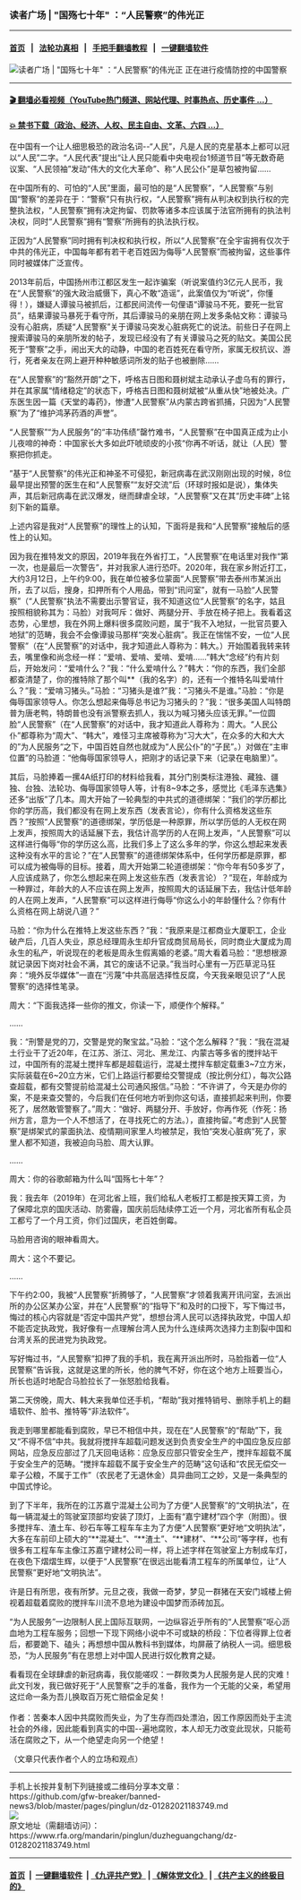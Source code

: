 ### 读者广场 | "国殇七十年" ：“人民警察”的伟光正
------------------------

#### [首页](https://github.com/gfw-breaker/banned-news3/blob/master/README.md) &nbsp;&nbsp;|&nbsp;&nbsp; [法轮功真相](https://github.com/begood0513/basic/blob/master/README.md)  &nbsp;&nbsp;|&nbsp;&nbsp; [手把手翻墙教程](https://github.com/gfw-breaker/guides/wiki)  &nbsp;&nbsp;|&nbsp;&nbsp; [一键翻墙软件](https://github.com/gfw-breaker/nogfw/blob/master/README.md)  



<div id="headerimg">
 <img alt='读者广场 | "国殇七十年" ：“人民警察”的伟光正' src="https://www.rfa.org/mandarin/pinglun/duzheguangchang/dz-01282021183749.html/@@images/815544b3-2ffe-4e23-9491-a16bcdc6dd85.jpeg" title='读者广场 | "国殇七十年" ：“人民警察”的伟光正'/>
 <span class="lead_image_caption">
  正在进行疫情防控的中国警察
 </span>
 <!-- zoomattribute -->
</div>

<hr/>


#### [ 🎬  翻墙必看视频（YouTube热门频道、网站代理、时事热点、历史事件 ...）](https://github.com/gfw-breaker/links/blob/master/banned.md)

#### [ 💥  禁书下载（政治、经济、人权、民主自由、文革、六四 ...）](http://78.141.236.197:10000/bbooks/)

<div id="storytext">
 <div class="sidebar">
 </div>
 <p>
 </p>
 <p>
  在中国有一个让人细思极恐的政治名词--“人民”，凡是人民的克星基本上都可以冠以“人民”二字。“人民代表”提出“让人民只能看中央电视台1频道节目”等无数奇葩议案、“人民领袖”发动“伟大的文化大革命”、称“人民公仆”是草包被拘留……
 </p>
 <p>
  在中国所有的、可怕的“人民”里面，最可怕的是“人民警察”，“人民警察”与别国“警察”的差异在于：“警察”只有执行权，“人民警察”拥有从判决权到执行权的完整执法权，“人民警察”拥有决定拘留、罚款等诸多本应该属于法官所拥有的执法判决权，同时“人民警察”拥有“警察”所拥有的执法执行权。
 </p>
 <p>
  正因为“人民警察”同时拥有判决权和执行权，所以“人民警察”在全宇宙拥有仅次于中共的伟光正，中国每年都有若干老百姓因为侮辱“人民警察”而被拘留，这些事件同时被媒体广泛宣传。
 </p>
 <p>
  2013年前后，中国扬州市江都区发生一起诈骗案（听说案值约3亿元人民币，我在“人民警察”的强大政治威慑下，真心不敢“造谣”，此案值仅为“听说”，你懂得！），嫌疑人谭骏马被抓后，江都民间流传一句俚语“谭骏马不死，要死一批官员”，结果谭骏马暴死于看守所，其后谭骏马的亲朋在网上发多条帖文称：谭骏马没有心脏病，质疑“人民警察”关于谭骏马突发心脏病死亡的说法。前些日子在网上搜索谭骏马的亲朋所发的帖子，发现已经没有了有关谭骏马之死的贴文。美国公民死于“警察”之手，闹出天大的动静，中国的老百姓死在看守所，家属无权抗议、游行，死者亲友在网上避开种种敏感词所发的贴子也被删除……
 </p>
 <p>
  在“人民警察”的“豁然开朗”之下，呼格吉日图和聂树斌主动承认子虚乌有的罪行，并在其家属“情绪稳定”的状态下，呼格吉日图和聂树斌被“从重从快”地被处决。广东医生因一篇《天堂的毒药》，惨遭“人民警察”从内蒙古跨省抓捕，只因为“人民警察”为了“维护鸿茅药酒的声誉”。
 </p>
 <p>
  “人民警察”“为人民服务”的“丰功伟绩”罄竹难书，“人民警察”在中国真正成为止小儿夜啼的神奇：中国家长大多如此吓唬顽皮的小孩“你再不听话，就让（人民）警察把你抓走。
 </p>
 <p>
  ”基于“人民警察”的伟光正和神圣不可侵犯，新冠病毒在武汉刚刚出现的时候，8位最早提出预警的医生在和“人民警察”“友好交流”后（环球时报如是说），集体失声，其后新冠病毒在武汉爆发，继而肆虐全球，“人民警察”又在其“历史丰碑”上铭刻下新的篇章。
 </p>
 <p>
  上述内容是我对“人民警察”的理性上的认知，下面将是我和“人民警察”接触后的感性上的认知。
 </p>
 <p>
  因为我在推特发文的原因，2019年我在外省打工，“人民警察”在电话里对我作“第一次，也是最后一次警告”，并对我家人进行恐吓。2020年，我在家乡附近打工，大约3月12日，上午约9:00，我在单位被多位蒙面“人民警察”带去泰州市某派出所，去了以后，搜身，扣押所有个人用品，带到“讯问室”，就有一马脸“人民警察”（“人民警察”执法不需要出示警官证，我不知道这位“人民警察”的名字，姑且按照相貌称其为：马脸）对我呵斥：做好、两腿分开、手放在椅子把上。我看着这态势，心里想，我在外网上爆料很多腐败问题，属于“我不入地狱，一批官员要入地狱”的范畴，我会不会像谭骏马那样“突发心脏病”。我正在惴惴不安，一位“人民警察”（在“人民警察”的对话中，我才知道此人尊称为：韩大。）开始围着我转来转去，嘴里像和尚念经一样：“爱啃、爱啃、爱啃、爱啃……”韩大“念经”约有片刻后，开始发问：“爱啃什么？”我：“什么爱啃什么？”韩大：“你的东西，我们全部都查清楚了，你的推特除了那个叫**（我的名字）的，还有一个推特名叫爱啃什么？”我：“爱啃习猪头。”马脸：“习猪头是谁?”我：“习猪头不是谁。”马脸：“你是侮辱国家领导人。你怎么想起来侮辱总书记为习猪头的？”我：“很多美国人叫特朗普为唐老鸭，特朗普也没有派警察去抓人，我以为喊习猪头应该无罪。”一位圆脸“人民警察”（在“人民警察”的对话中，我才知道此人尊称为：周大。“人民公仆”都尊称为“周大”、“韩大”，难怪习主席被尊称为“习大大”，在众多的大和大大的”为人民服务“之下，中国百姓自然也就成为“人民公仆”的“子民”。）对做在“主审位置”的马脸道：“他侮辱国家领导人，把刚才的话记录下来（记录在电脑里）”。
 </p>
 <p>
  其后，马脸捧着一摞4A纸打印的材料给我看，其分门别类标注港独、藏独、疆独、台独、法轮功、侮辱国家领导人等，计有8~9本之多，感觉比《毛泽东选集》还多“出版”了几本。周大开始了一轮典型的中共式的道德绑架：“我们的学历都比你的学历高，我们都没有在网上发东西（发表言论），你有什么资格发这些东西？”按照“人民警察”的道德绑架，学历低是一种原罪，所以学历低的人无权在网上发声，按照周大的话延展下去，我估计高学历的人在网上发声，“人民警察”可以这样进行侮辱“你的学历这么高，比我们多上了这么多年的学，你这么想起来发表这种没有水平的言论？”在“人民警察”的道德绑架体系中，任何学历都是原罪，都可以成为被侮辱的目标。接着，周大开始第二轮道德绑架：“你今年有50多岁了，人应该成熟了，你怎么想起来在网上发这些东西（发表言论）？”现在，年龄成为一种罪过，年龄大的人不应该在网上发声，按照周大的话延展下去，我估计低年龄的人在网上发声，“人民警察”可以这样进行侮辱“你这么小的年龄懂什么？你有什么资格在网上胡说八道？”
 </p>
 <p>
  马脸：“你为什么在推特上发这些东西？”我：“我原来是江都商业大厦职工，企业破产后，几百人失业，原总经理周永生却升官成商贸局局长，同时商业大厦成为周永生的私产，听说现在的老板是周永生假离婚的老婆。”周大看着马脸：“思想根源就记录因下岗对社会不满，其它的废话不记录。”我当时心里有一万匹草泥马狂奔：“境外反华媒体”一直在“污蔑”中共高层选择性反腐，今天我亲眼见识了“人民警察”的选择性笔录。
 </p>
 <p>
  周大：“下面我选择一些你的推文，你读一下，顺便作个解释。”
 </p>
 <p>
  ……
 </p>
 <p>
  我：“刑警是党的刀，交警是党的聚宝盆。”马脸：“这个怎么解释？”我：“我在混凝土行业干了近20年，在江苏、浙江、河北、黑龙江、内蒙古等多省的搅拌站干过，中国所有的混凝土搅拌车都是超载运行，混凝土搅拌车额定载重3~7立方米，实际装载在6~20立方米，它们上路运行都要给交警提成（按比例分红），每次公路查超载，都有交警提前给混凝土公司通风报信。”马脸：“不许讲了，今天是办你的案，不是来查交警的，今后我们在任何地方听到你这句话，直接抓起来判刑，你要死了，居然敢管警察了。”周大：“做好、两腿分开、手放好，你再作死（作死：扬州方言，意为一个人不想活了，在寻找死亡的方法。），直接拘留。”考虑到“人民警察”是绑架式的蒙面执法、疫情期间家里人均被禁足，我怕“突发心脏病”死了，家里人都不知道，我被迫向马脸、周大认罪。
 </p>
 <p>
  ……
 </p>
 <p>
  周大：你的谷歌邮箱为什么叫“国殇七十年”？
 </p>
 <p>
  我：我去年（2019年）在河北省上班，我们给私人老板打工都是按天算工资，为了保障北京的国庆活动、防雾霾，国庆前后陆续停工近一个月，河北省所有私企员工都亏了一个月工资，你们过国庆，老百姓倒霉。
 </p>
 <p>
  马脸用咨询的眼神看周大。
 </p>
 <p>
  周大：这个不要记。
 </p>
 <p>
  ……
 </p>
 <p>
  下午约2:00，我被“人民警察”折腾够了，“人民警察”才领着我离开讯问室，去派出所的办公区某办公室，并在“人民警察”的“指导下”和及时的口授下，写下悔过书，悔过的核心内容就是“否定中国共产党”，想想台湾人民可以选择执政党，中国人却不能否定执政党，我好像有一点理解台湾人民为什么连续两次选择力主割裂中国和台湾关系的民进党为执政党。
 </p>
 <p>
  写好悔过书，“人民警察”扣押了我的手机，我在离开派出所时，马脸指着一位“人民警察”告诉我，这就是这里的所长，他的脾气不好，你在这个地方上班要当心，所长也适时地配合马脸拉长了一张怒脸给我看。
 </p>
 <p>
  第二天傍晚，周大、韩大来我单位还手机，“帮助”我对推特销号、删除手机上的翻墙软件、脸书、推特等“非法软件”。
 </p>
 <p>
  我走到哪里都能看到腐败，早已不相信中共，现在在“人民警察”的“帮助”下，我又“不得不信”中共。我就将搅拌车超载问题发送到负责安全生产的中国应急反应部网站，应急反应部过了几天回电话称：应急反应部只管安全生产，搅拌车超载不属于安全生产的范畴。“搅拌车超载不属于安全生产的范畴”这句话和“农民无偿交一辈子公粮，不属于工作”（农民老了无退休金）具异曲同工之妙，又是一条典型的中国式悖论。
 </p>
 <p>
  到了下半年，我所在的江苏嘉宁混凝土公司为了方便“人民警察”的“文明执法”，在每一辆混凝土的驾驶室顶部均安装了顶灯，上面有“嘉宁建材”四个字（附图）。很多搅拌车、渣土车、砂石车等工程车车主为了方便“人民警察”更好地“文明执法”，大多在车前印上硕大的“**混凝土”、“**渣土”、“**建材”、“**公司”等字样，也有很多有工程车车主像江苏嘉宁建材公司一样，将上述字样在驾驶室上方制成车灯，在夜色下熠熠生辉，以便于“人民警察”在很远出能看清工程车的所属单位，让“人民警察”更好地“文明执法”。
 </p>
 <p>
  许是日有所思，夜有所梦。元旦之夜，我做一奇梦，梦见一群猪在天安门城楼上俯视着超载着腐败的搅拌车川流不息地为建设中国梦而添砖加瓦。
 </p>
 <p>
  “为人民服务”一边限制人民上国际互联网，一边纵容近乎所有的“人民警察”呕心沥血地为工程车服务；回想一下现下网络小说中不可或缺的桥段：下位者得罪上位者后，都要跪下、磕头；再想想中国从教科书到媒体，均屏蔽了纳税人一词。细思极恐，“为人民服务”有在思想上对中国人民进行奴化教育之疑。
 </p>
 <p>
  看看现在全球肆虐的新冠病毒，我仅能嗟叹：一群败类为人民服务是人民的灾难！此文刊发，我已做好死于“人民警察”之手的准备，我作为一个无能的父亲，希望用这烂命一条为吾儿换取百万死亡赔偿金足矣！
  <br/>
  <br/>
  <span>
  </span>
  作者：苦秦本人因中共腐败而失业，为了生存而四处漂泊，因工作原因而处于主流社会的外缘，因此能看到真实的中国--遍地腐败，本人却无力改变此现状，只能苟活在腐败之下，从一个绝望走向另一个绝望！
 </p>
 <p>
  （文章只代表作者个人的立场和观点）
 </p>
</div>

<hr/>
手机上长按并复制下列链接或二维码分享本文章：<br/>
https://github.com/gfw-breaker/banned-news3/blob/master/pages/pinglun/dz-01282021183749.md <br/>
<a href='https://github.com/gfw-breaker/banned-news3/blob/master/pages/pinglun/dz-01282021183749.md'><img src='https://github.com/gfw-breaker/banned-news3/blob/master/pages/pinglun/dz-01282021183749.md.png'/></a> <br/>
原文地址（需翻墙访问）：https://www.rfa.org/mandarin/pinglun/duzheguangchang/dz-01282021183749.html


------------------------
#### [首页](https://github.com/gfw-breaker/banned-news3/blob/master/README.md) &nbsp;|&nbsp; [一键翻墙软件](https://github.com/gfw-breaker/nogfw/blob/master/README.md) &nbsp;| [《九评共产党》](https://github.com/gfw-breaker/9ping.md/blob/master/README.md#九评之一评共产党是什么) | [《解体党文化》](https://github.com/gfw-breaker/jtdwh.md/blob/master/README.md) | [《共产主义的终极目的》](https://github.com/gfw-breaker/gczydzjmd.md/blob/master/README.md)


<img src='http://gfw-breaker.win/banned-news3/pages/pinglun/dz-01282021183749.md' width='0px' height='0px'/>